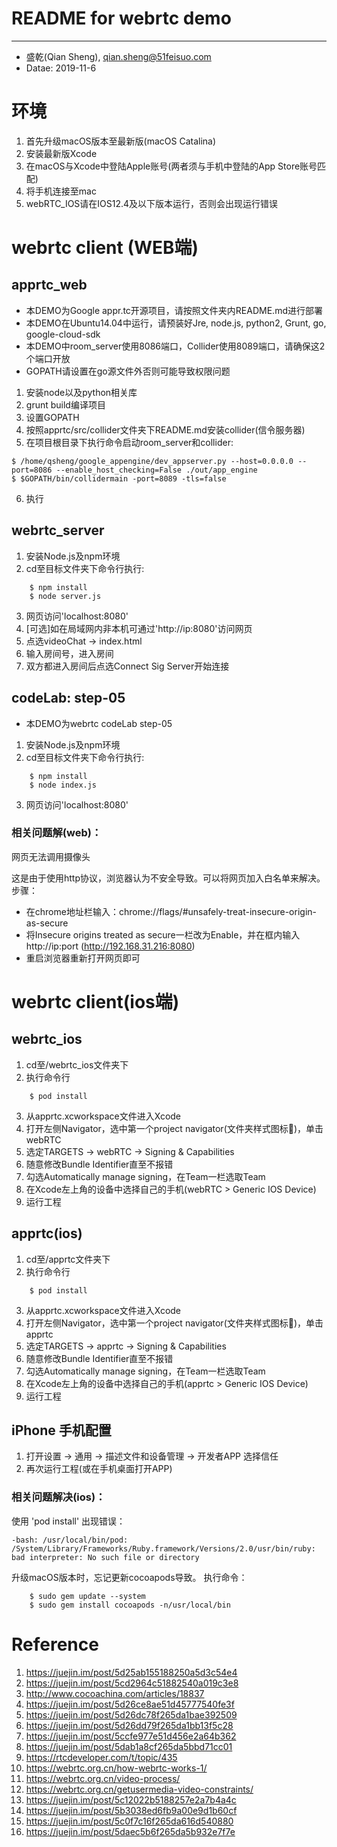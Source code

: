 # README for webrtc demo
---------------------------------------------------
- 盛乾(Qian Sheng), qian.sheng@51feisuo.com
- Datae: 2019-11-6

# 环境
1. 首先升级macOS版本至最新版(macOS Catalina)
2. 安装最新版Xcode
3. 在macOS与Xcode中登陆Apple账号(两者须与手机中登陆的App Store账号匹配)
4. 将手机连接至mac
5. webRTC_IOS请在IOS12.4及以下版本运行，否则会出现运行错误

# webrtc client (WEB端)
## apprtc_web
- 本DEMO为Google appr.tc开源项目，请按照文件夹内README.md进行部署
- 本DEMO在Ubuntu14.04中运行，请预装好Jre, node.js, python2, Grunt, go, google-cloud-sdk
- 本DEMO中room_server使用8086端口，Collider使用8089端口，请确保这2个端口开放
- GOPATH请设置在go源文件外否则可能导致权限问题
1. 安装node以及python相关库
2. grunt build编译项目
3. 设置GOPATH
4. 按照apprtc/src/collider文件夹下README.md安装collider(信令服务器)
5. 在项目根目录下执行命令启动room_server和collider:
```
$ /home/qsheng/google_appengine/dev_appserver.py --host=0.0.0.0 --port=8086 --enable_host_checking=False ./out/app_engine
$ $GOPATH/bin/collidermain -port=8089 -tls=false 
```
6. 执行
## webrtc_server
1. 安装Node.js及npm环境
2. cd至目标文件夹下命令行执行: 
```
    $ npm install
    $ node server.js
```
3. 网页访问'localhost:8080'
4. [可选]如在局域网内非本机可通过'http://ip:8080'访问网页
5. 点选videoChat -> index.html
6. 输入房间号，进入房间
7. 双方都进入房间后点选Connect Sig Server开始连接
## codeLab: step-05
- 本DEMO为webrtc codeLab step-05
1. 安装Node.js及npm环境
2. cd至目标文件夹下命令行执行: 
```
    $ npm install
    $ node index.js
```
3. 网页访问'localhost:8080'
### 相关问题解(web)：
网页无法调用摄像头

这是由于使用http协议，浏览器认为不安全导致。可以将网页加入白名单来解决。
步骤：
- 在chrome地址栏输入：chrome://flags/#unsafely-treat-insecure-origin-as-secure
- 将Insecure origins treated as secure一栏改为Enable，并在框内输入http://ip:port (http://192.168.31.216:8080)
- 重启浏览器重新打开网页即可

# webrtc client(ios端)
## webrtc_ios
1. cd至/webrtc_ios文件夹下
2. 执行命令行
```
    $ pod install
```
3. 从apprtc.xcworkspace文件进入Xcode
4. 打开左侧Navigator，选中第一个project navigator(文件夹样式图标📁)，单击webRTC
5. 选定TARGETS -> webRTC -> Signing & Capabilities
6. 随意修改Bundle Identifier直至不报错
7. 勾选Automatically manage signing，在Team一栏选取Team
8. 在Xcode左上角的设备中选择自己的手机(webRTC > Generic IOS Device)
9. 运行工程
## apprtc(ios)
1. cd至/apprtc文件夹下
2. 执行命令行
```
    $ pod install
```
3. 从apprtc.xcworkspace文件进入Xcode
4. 打开左侧Navigator，选中第一个project navigator(文件夹样式图标📁)，单击apprtc
5. 选定TARGETS -> apprtc -> Signing & Capabilities
6. 随意修改Bundle Identifier直至不报错
7. 勾选Automatically manage signing，在Team一栏选取Team
8. 在Xcode左上角的设备中选择自己的手机(apprtc > Generic IOS Device)
9. 运行工程
## iPhone 手机配置
1. 打开设置 -> 通用 -> 描述文件和设备管理 -> 开发者APP 选择信任
2. 再次运行工程(或在手机桌面打开APP)

### 相关问题解决(ios)：
使用 'pod install' 出现错误：
```
-bash: /usr/local/bin/pod: /System/Library/Frameworks/Ruby.framework/Versions/2.0/usr/bin/ruby: bad interpreter: No such file or directory
```

升级macOS版本时，忘记更新cocoapods导致。
执行命令：
```
    $ sudo gem update --system
    $ sudo gem install cocoapods -n/usr/local/bin
```



# Reference
1. https://juejin.im/post/5d25ab155188250a5d3c54e4
2. https://juejin.im/post/5cd2964c51882540a019c3e8
3. http://www.cocoachina.com/articles/18837
4. https://juejin.im/post/5d26ce8ae51d45777540fe3f
5. https://juejin.im/post/5d26dc78f265da1bae392509
6. https://juejin.im/post/5d26dd79f265da1bb13f5c28
7. https://juejin.im/post/5ccfe977e51d456e2a64b362
8. https://juejin.im/post/5dab1a8cf265da5bbd71cc01
9. https://rtcdeveloper.com/t/topic/435
10. https://webrtc.org.cn/how-webrtc-works-1/
11. https://webrtc.org.cn/video-process/
12. https://webrtc.org.cn/getusermedia-video-constraints/
13. https://juejin.im/post/5c12022b5188257e2a7b4a4c
14. https://juejin.im/post/5b3038ed6fb9a00e9d1b60cf
15. https://juejin.im/post/5c0f7c16f265da616d540880
16. https://juejin.im/post/5daec5b6f265da5b932e7f7e
